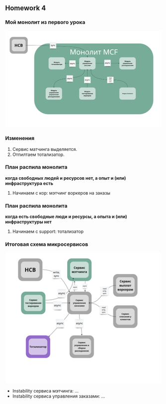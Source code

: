 ## Homework 4

### Мой монолит из первого урока
![First Homework monolith](first_homework_monolith.jpg)

### Изменения
1. Сервис матчинга выделяется.
2. Отпилтаем тотализатор.

### План распила монолита
**когда свободных людей и ресурсов нет, а опыт и (или) инфраструктура есть**
1. Начинаем с кор: мэтчинг воркеров на заказы

### План распила монолита
**когда есть свободные люди и ресурсы, а опыта и (или) инфраструктуры нет**
1. Начинаем с support: тотализатор

### Итоговая схема микросервисов
![Final microservices](final_microservices.jpg)
- Instability сервиса мэтчинга: ...
- Instability сервиса управления заказами: ...

